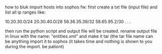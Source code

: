 how to bluk import hosts into sophos fw:
first create a txt file (input file) and list all ip ranges like:

10.20.30.0/24
20.30.40.0/28
56.36.35.39/32
58.65.95.2/30
.
.
.


then run the python script and output file will be created. rename output file in linux with the name: "entities.xml" and make it tar (the tar file name can be anything
import it to sophos (it takes time and nothing is shown to you during the import. be pationt)
